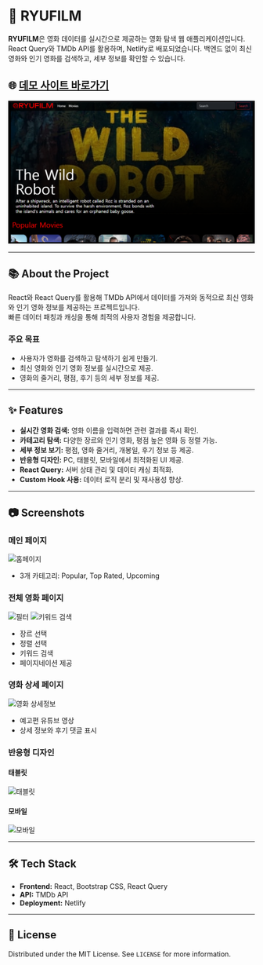 # 🎥 RYUFILM

**RYUFILM**은 영화 데이터를 실시간으로 제공하는 영화 탐색 웹 애플리케이션입니다.  
React Query와 TMDb API를 활용하며, Netlify로 배포되었습니다. 백엔드 없이 최신 영화와 인기 영화를 검색하고, 세부 정보를 확인할 수 있습니다.

## 🌐 [데모 사이트 바로가기](https://ryufilm.netlify.app/)

![대표이미지](./images/ryuflix_representative.png)

---

## 📚 About the Project

React와 React Query를 활용해 TMDb API에서 데이터를 가져와 동적으로 최신 영화와 인기 영화 정보를 제공하는 프로젝트입니다.  
빠른 데이터 패칭과 캐싱을 통해 최적의 사용자 경험을 제공합니다.

### 주요 목표

- 사용자가 영화를 검색하고 탐색하기 쉽게 만들기.
- 최신 영화와 인기 영화 정보를 실시간으로 제공.
- 영화의 줄거리, 평점, 후기 등의 세부 정보를 제공.

---

## ✨ Features

- **실시간 영화 검색:** 영화 이름을 입력하면 관련 결과를 즉시 확인.
- **카테고리 탐색:** 다양한 장르와 인기 영화, 평점 높은 영화 등 정렬 가능.
- **세부 정보 보기:** 평점, 영화 줄거리, 개봉일, 후기 정보 등 제공.
- **반응형 디자인:** PC, 태블릿, 모바일에서 최적화된 UI 제공.
- **React Query:** 서버 상태 관리 및 데이터 캐싱 최적화.
- **Custom Hook 사용:** 데이터 로직 분리 및 재사용성 향상.

---

## 📷 Screenshots

### 메인 페이지

![홈페이지](./images/homepage.gif)

- 3개 카테고리: Popular, Top Rated, Upcoming

### 전체 영화 페이지

![필터](./images/pc_moviespage1.gif)
![키워드 검색](./images/pc_moviespage_search.gif)

- 장르 선택
- 정렬 선택
- 키워드 검색
- 페이지네이션 제공

### 영화 상세 페이지

![영화 상세정보](./images/pc_moviedetailpage1.gif)

- 예고편 유튜브 영상
- 상세 정보와 후기 댓글 표시

### 반응형 디자인

#### 태블릿

![태블릿](./images/tablet_moviedetailpage2.gif)

#### 모바일

![모바일](./images/mobile.gif)

---

## 🛠️ Tech Stack

- **Frontend:** React, Bootstrap CSS, React Query
- **API:** TMDb API
- **Deployment:** Netlify

---

## 📜 License

Distributed under the MIT License. See `LICENSE` for more information.

